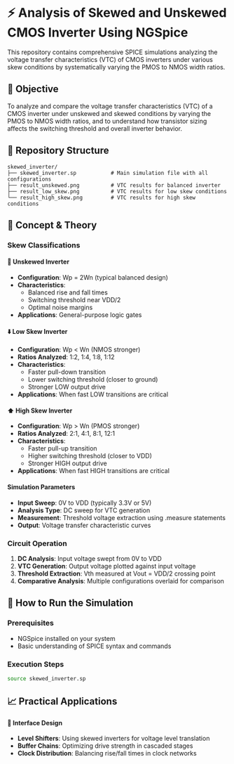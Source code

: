 # ⚡ Analysis of Skewed and Unskewed CMOS Inverter Using NGSpice

This repository contains comprehensive SPICE simulations analyzing the voltage transfer characteristics (VTC) of CMOS inverters under various skew conditions by systematically varying the PMOS to NMOS width ratios.

## 🎯 Objective

To analyze and compare the voltage transfer characteristics (VTC) of a CMOS inverter under unskewed and skewed conditions by varying the PMOS to NMOS width ratios, and to understand how transistor sizing affects the switching threshold and overall inverter behavior.

## 📁 Repository Structure

```
skewed_inverter/
├── skewed_inverter.sp           # Main simulation file with all configurations
├── result_unskewed.png          # VTC results for balanced inverter
├── result_low_skew.png          # VTC results for low skew conditions
└── result_high_skew.png         # VTC results for high skew conditions
```

## 🔬 Concept & Theory

### Skew Classifications

#### 🔄 Unskewed Inverter
- **Configuration**: Wp = 2Wn (typical balanced design)
- **Characteristics**: 
  - Balanced rise and fall times
  - Switching threshold near VDD/2
  - Optimal noise margins
- **Applications**: General-purpose logic gates

#### ⬇️ Low Skew Inverter
- **Configuration**: Wp < Wn (NMOS stronger)
- **Ratios Analyzed**: 1:2, 1:4, 1:8, 1:12
- **Characteristics**:
  - Faster pull-down transition
  - Lower switching threshold (closer to ground)
  - Stronger LOW output drive
- **Applications**: When fast LOW transitions are critical

#### ⬆️ High Skew Inverter
- **Configuration**: Wp > Wn (PMOS stronger)
- **Ratios Analyzed**: 2:1, 4:1, 8:1, 12:1
- **Characteristics**:
  - Faster pull-up transition
  - Higher switching threshold (closer to VDD)
  - Stronger HIGH output drive
- **Applications**: When fast HIGH transitions are critical

#### Simulation Parameters
- **Input Sweep**: 0V to VDD (typically 3.3V or 5V)
- **Analysis Type**: DC sweep for VTC generation
- **Measurement**: Threshold voltage extraction using .measure statements
- **Output**: Voltage transfer characteristic curves

### Circuit Operation

1. **DC Analysis**: Input voltage swept from 0V to VDD
2. **VTC Generation**: Output voltage plotted against input voltage
3. **Threshold Extraction**: Vth measured at Vout = VDD/2 crossing point
4. **Comparative Analysis**: Multiple configurations overlaid for comparison

## 🚀 How to Run the Simulation

### Prerequisites
- NGSpice installed on your system
- Basic understanding of SPICE syntax and commands

### Execution Steps
```bash
source skewed_inverter.sp
```

## 📈 Practical Applications

#### 🔧 Interface Design
- **Level Shifters**: Using skewed inverters for voltage level translation
- **Buffer Chains**: Optimizing drive strength in cascaded stages
- **Clock Distribution**: Balancing rise/fall times in clock networks
